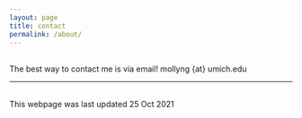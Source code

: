 ```yaml
---
layout: page
title: contact
permalink: /about/
---
```


<br/>
The best way to contact me is via email! mollyng {at} umich.edu

<br/>
<hr/>
<br/>
<span class="contacticon center">
	<a href="mailto:mollyng@umich.edu"><i class="fa fa-envelope-square"></i></a>
	<a href="http://tumblr.com" target="_blank"><i class="fa fa-tumblr-square"></i></a>
	<a href="https://twitter.com" target="_blank"><i class="fa fa-twitter-square"></i></a>
</span>

<div class="col three caption">
	This webpage was last updated 25 Oct 2021
</div>


